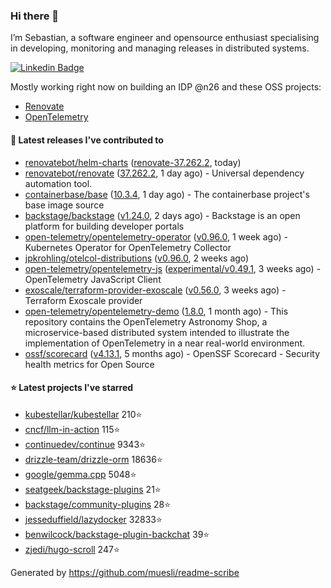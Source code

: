 ### Hi there 👋

I’m Sebastian, a software engineer and opensource enthusiast specialising in developing, monitoring and managing releases in distributed systems.    

[![Linkedin Badge](https://img.shields.io/badge/-LinkedIn-blue?style=flat&logo=Linkedin&logoColor=white&link=https://www.linkedin.com/in/sebastian-poxhofer/)](https://www.linkedin.com/in/sebastian-poxhofer/)

Mostly working right now on building an IDP @n26 and these OSS projects:
- [Renovate](https://github.com/renovatebot/renovate)
- [OpenTelemetry](https://github.com/open-telemetry)



#### 🚀 Latest releases I've contributed to

- [renovatebot/helm-charts](https://github.com/renovatebot/helm-charts) ([renovate-37.262.2](https://github.com/renovatebot/helm-charts/releases/tag/renovate-37.262.2), today)
- [renovatebot/renovate](https://github.com/renovatebot/renovate) ([37.262.2](https://github.com/renovatebot/renovate/releases/tag/37.262.2), 1 day ago) - Universal dependency automation tool.
- [containerbase/base](https://github.com/containerbase/base) ([10.3.4](https://github.com/containerbase/base/releases/tag/10.3.4), 1 day ago) - The containerbase project&#39;s base image source
- [backstage/backstage](https://github.com/backstage/backstage) ([v1.24.0](https://github.com/backstage/backstage/releases/tag/v1.24.0), 2 days ago) - Backstage is an open platform for building developer portals
- [open-telemetry/opentelemetry-operator](https://github.com/open-telemetry/opentelemetry-operator) ([v0.96.0](https://github.com/open-telemetry/opentelemetry-operator/releases/tag/v0.96.0), 1 week ago) - Kubernetes Operator for OpenTelemetry Collector
- [jpkrohling/otelcol-distributions](https://github.com/jpkrohling/otelcol-distributions) ([v0.96.0](https://github.com/jpkrohling/otelcol-distributions/releases/tag/v0.96.0), 2 weeks ago)
- [open-telemetry/opentelemetry-js](https://github.com/open-telemetry/opentelemetry-js) ([experimental/v0.49.1](https://github.com/open-telemetry/opentelemetry-js/releases/tag/experimental/v0.49.1), 3 weeks ago) - OpenTelemetry JavaScript Client
- [exoscale/terraform-provider-exoscale](https://github.com/exoscale/terraform-provider-exoscale) ([v0.56.0](https://github.com/exoscale/terraform-provider-exoscale/releases/tag/v0.56.0), 3 weeks ago) - Terraform Exoscale provider
- [open-telemetry/opentelemetry-demo](https://github.com/open-telemetry/opentelemetry-demo) ([1.8.0](https://github.com/open-telemetry/opentelemetry-demo/releases/tag/1.8.0), 1 month ago) - This repository contains the OpenTelemetry Astronomy Shop, a microservice-based distributed system intended to illustrate the implementation of OpenTelemetry in a near real-world environment.
- [ossf/scorecard](https://github.com/ossf/scorecard) ([v4.13.1](https://github.com/ossf/scorecard/releases/tag/v4.13.1), 5 months ago) - OpenSSF Scorecard - Security health metrics for Open Source

#### ⭐ Latest projects I've starred

- [kubestellar/kubestellar](https://github.com/kubestellar/kubestellar) 210⭐
- [cncf/llm-in-action](https://github.com/cncf/llm-in-action) 115⭐
- [continuedev/continue](https://github.com/continuedev/continue) 9343⭐
- [drizzle-team/drizzle-orm](https://github.com/drizzle-team/drizzle-orm) 18636⭐
- [google/gemma.cpp](https://github.com/google/gemma.cpp) 5048⭐
- [seatgeek/backstage-plugins](https://github.com/seatgeek/backstage-plugins) 21⭐
- [backstage/community-plugins](https://github.com/backstage/community-plugins) 28⭐
- [jesseduffield/lazydocker](https://github.com/jesseduffield/lazydocker) 32833⭐
- [benwilcock/backstage-plugin-backchat](https://github.com/benwilcock/backstage-plugin-backchat) 39⭐
- [zjedi/hugo-scroll](https://github.com/zjedi/hugo-scroll) 247⭐



Generated by https://github.com/muesli/readme-scribe
